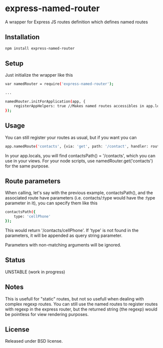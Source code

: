 express-named-router
====================

A wrapper for Express JS routes definition which defines named routes

Installation
--------------

```sh
npm install express-named-router
```

Setup
--------------
Just initialize the wrapper like this

```sh
var namedRouter = require('express-named-router');

...

namedRouter.initForApplication(app, {
    registerAppHelpers: true //Makes named routes accessibles in app.locals
});
```

Usage
------------
You can still register your routes as usual, but if you want you can

```sh
app.namedRoute('contacts', {via: 'get', path: '/contact', handler: routes.contact.index, middlewares: []});
```

In your app.locals, you will find contactsPath() = '/contacts', which you can use in your views. For your node scripts, use namedRouter.get('contacts') for the same purpose.

Route parameters
-----
When calling, let's say with the previous example, contactsPath(), and the associated route have parameters (i.e. contacts/:type would have the :type parameter in it), you can specify them like this

```sh
contactsPath({
	type: 'cellPhone'
});
```

This would return '/contacts/cellPhone'. If 'type' is not found in the parameters, it will be appended as query string parameter.

Parameters with non-matching arguments will be ignored.

Status
---
UNSTABLE (work in progress)

Notes
-------------
This is usefull for "static" routes, but not so usefull when dealing with complex regexp routes. You can still use the named routes to register routes with regexp in the express router, but the returned string (the regexp) would be pointless for view rendering purposes.

License
-----------------
Released under BSD license.